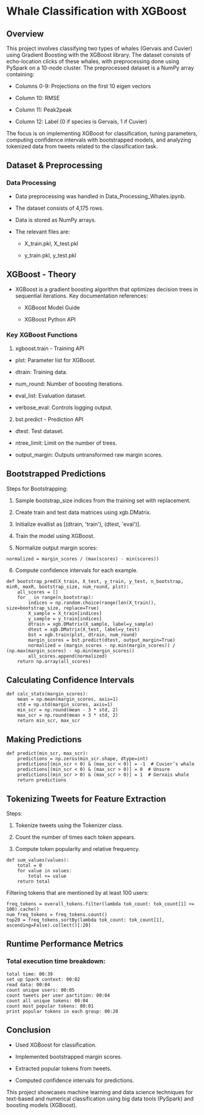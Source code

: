 # Whale Classification with XGBoost

## Overview

This project involves classifying two types of whales (Gervais and Cuvier) using Gradient Boosting with the XGBoost library. The dataset consists of echo-location clicks of these whales, with preprocessing done using PySpark on a 10-node cluster. The preprocessed dataset is a NumPy array containing:

- Columns 0-9: Projections on the first 10 eigen vectors

- Column 10: RMSE

- Column 11: Peak2peak

- Column 12: Label (0 if species is Gervais, 1 if Cuvier)

The focus is on implementing XGBoost for classification, tuning parameters, computing confidence intervals with bootstrapped models, and analyzing tokenized data from tweets related to the classification task.

## Dataset & Preprocessing

### Data Processing

- Data preprocessing was handled in Data_Processing_Whales.ipynb.

- The dataset consists of 4,175 rows.

- Data is stored as NumPy arrays.

- The relevant files are:

  - X_train.pkl, X_test.pkl

  - y_train.pkl, y_test.pkl

## XGBoost - Theory

- XGBoost is a gradient boosting algorithm that optimizes decision trees in sequential iterations. Key documentation references:

  - XGBoost Model Guide

  - XGBoost Python API

### Key XGBoost Functions

1. xgboost.train - Training API

  - plst: Parameter list for XGBoost.

- dtrain: Training data.

- num_round: Number of boosting iterations.

- eval_list: Evaluation dataset.

- verbose_eval: Controls logging output.

2. bst.predict - Prediction API

- dtest: Test dataset.

- ntree_limit: Limit on the number of trees.

- output_margin: Outputs untransformed raw margin scores.



## Bootstrapped Predictions

Steps for Bootstrapping:

1. Sample bootstrap_size indices from the training set with replacement.

2. Create train and test data matrices using xgb.DMatrix.

3. Initialize evallist as [(dtrain, 'train'), (dtest, 'eval')].

4. Train the model using XGBoost.

5. Normalize output margin scores:
```
normalized = margin_scores / (max(scores) - min(scores))
```
6. Compute confidence intervals for each example.
```
def bootstrap_pred(X_train, X_test, y_train, y_test, n_bootstrap, minR, maxR, bootstrap_size, num_round, plst):
    all_scores = []
    for _ in range(n_bootstrap):
        indices = np.random.choice(range(len(X_train)), size=bootstrap_size, replace=True)
        X_sample = X_train[indices]
        y_sample = y_train[indices]
        dtrain = xgb.DMatrix(X_sample, label=y_sample)
        dtest = xgb.DMatrix(X_test, label=y_test)
        bst = xgb.train(plst, dtrain, num_round)
        margin_scores = bst.predict(dtest, output_margin=True)
        normalized = (margin_scores - np.min(margin_scores)) / (np.max(margin_scores) - np.min(margin_scores))
        all_scores.append(normalized)
    return np.array(all_scores)
```
## Calculating Confidence Intervals
```
def calc_stats(margin_scores):
    mean = np.mean(margin_scores, axis=1)
    std = np.std(margin_scores, axis=1)
    min_scr = np.round(mean - 3 * std, 2)
    max_scr = np.round(mean + 3 * std, 2)
    return min_scr, max_scr
```
## Making Predictions
```
def predict(min_scr, max_scr):
    predictions = np.zeros(min_scr.shape, dtype=int)
    predictions[(min_scr < 0) & (max_scr < 0)] = -1  # Cuvier’s whale
    predictions[(min_scr < 0) & (max_scr > 0)] = 0  # Unsure
    predictions[(min_scr > 0) & (max_scr > 0)] = 1  # Gervais whale
    return predictions
```
## Tokenizing Tweets for Feature Extraction

Steps:

1. Tokenize tweets using the Tokenizer class.

2. Count the number of times each token appears.

3. Compute token popularity and relative frequency.
```
def sum_values(values):
    total = 0
    for value in values:
        total += value
    return total
```
Filtering tokens that are mentioned by at least 100 users:
```
freq_tokens = overall_tokens.filter(lambda tok_count: tok_count[1] >= 100).cache()
num_freq_tokens = freq_tokens.count()
top20 = freq_tokens.sortBy(lambda tok_count: tok_count[1], ascending=False).collect()[:20]
```
## Runtime Performance Metrics

### Total execution time breakdown:
```
total time: 00:39
set up Spark context: 00:02
read data: 00:04
count unique users: 00:05
count tweets per user partition: 00:04
count all unique tokens: 00:04
count most popular tokens: 00:01
print popular tokens in each group: 00:20
```
## Conclusion

- Used XGBoost for classification.

- Implemented bootstrapped margin scores.

- Extracted popular tokens from tweets.

- Computed confidence intervals for predictions.

This project showcases machine learning and data science techniques for text-based and numerical classification using big data tools (PySpark) and boosting models (XGBoost).

